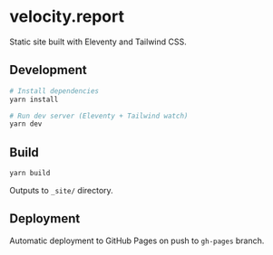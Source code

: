 # velocity.report

Static site built with Eleventy and Tailwind CSS.

## Development

```bash
# Install dependencies
yarn install

# Run dev server (Eleventy + Tailwind watch)
yarn dev
```

## Build

```bash
yarn build
```

Outputs to `_site/` directory.

## Deployment

Automatic deployment to GitHub Pages on push to `gh-pages` branch.